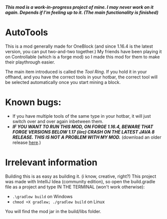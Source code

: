 ***This mod is a work-in-progress project of mine. I may never work on it again. Depends if I'm feeling up to it. (The main functionality is finished)***

# AutoTools
This is a mod generally made for OneBlock (and since 1.16.4 is the latest version, you can put two-and-two together.)
My friends have been playing it on Controllable (which is a forge mod) so I made this mod for them to make their playthrough easier.

The main item introduced is called the *Tool Ring*. If you hold it in your offhand, and you have the correct tools in your hotbar, the correct tool will be selected automatically once you start mining a block.

# Known bugs:

- If you have multiple tools of the same type in your hotbar, it will just switch over and over again inbetween them.
- ***IF YOU WANT TO RUN THIS MOD, ON FORGE 1.16.4, BEWARE THAT FORGE VERSIONS BELOW 1.17 (iirc) CRASH ON THE LATEST JAVA 8 RELEASE. THIS IS NOT A PROBLEM WITH MY MOD.*** (download an older release [here](https://github.com/adoptium/temurin8-binaries/releases/tag/jdk8u312-b07).)

# Irrelevant information

Building this is as easy as building it. (i know, creative, right?) This project was made with IntelliJ Idea (community edition), so open the build.gradle file as a project and type IN THE TERMINAL (won't work otherwise):
  - ``.\gradlew build`` on Windows
  - ``
    chmod +X gradlew;
    ./gradlew build
    `` on Linux
       
You will find the mod jar in the build/libs folder.
